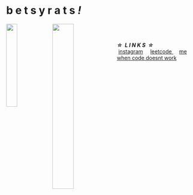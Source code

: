 # b e t s y r a t s _!_

<img align=LEFT src = "https://i.pinimg.com/474x/f6/c1/25/f6c125a041cd9aa7475c692984fdd544.jpg" width=23.8%/>
<img align=LEFT src = "https://i.pinimg.com/474x/23/8d/46/238d460bc65ae86dfef665a94becb14c.jpg" width=33.6%/>
<br><br>

 _**☆  L I N K S  ☆**_
  <br> <a href="https://www.instagram.com/quackleston/" >instagram</a>     <a href="https://leetcode.com/quackleston/">leetcode </a>     <a href="https://static.wikia.nocookie.net/cb57497f-2867-4145-b822-bfa116279a8b/scale-to-width/755">me when code doesnt work</a>
</div>
  <!--  
  ##
  <br>

✦  **education:**
  <br>     i.  kindergarten - grade 7: Trafalgar Elementary
  <br>     ii.  grade 8: Prince of Wales Secondary School

✦  **a little about me:**
  <br>     preferred name: Betty <br>     birthday: October 28 (10-2=8) <br>     hobbies: drawing, coding, playing the piano, and swimming

-->

